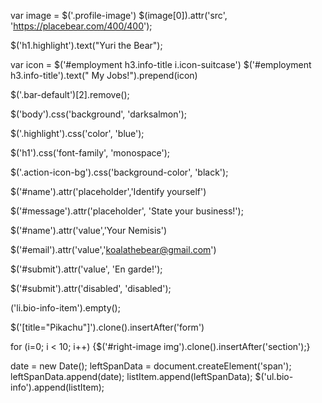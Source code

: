 var image = $('.profile-image')
$(image[0]).attr('src', 'https://placebear.com/400/400');

$('h1.highlight').text("Yuri the Bear");

var icon = $('#employment h3.info-title i.icon-suitcase')
$('#employment h3.info-title').text("    My Jobs!").prepend(icon)

$('.bar-default')[2].remove();

$('body').css('background', 'darksalmon');

$('.highlight').css('color', 'blue');

$('h1').css('font-family', 'monospace');

$('.action-icon-bg').css('background-color', 'black');

$('#name').attr('placeholder','Identify yourself')

$('#message').attr('placeholder', 'State your business!');

$('#name').attr('value','Your Nemisis')

$('#email').attr('value','koalathebear@gmail.com')

$('#submit').attr('value', 'En garde!');

$('#submit').attr('disabled', 'disabled');

('li.bio-info-item').empty();

$('[title="Pikachu"]').clone().insertAfter('form')

for (i=0; i < 10; i++) {$('#right-image img').clone().insertAfter('section');}

date = new Date();
leftSpanData = document.createElement('span');
leftSpanData.append(date);
listItem.append(leftSpanData);
$('ul.bio-info').append(listItem);
